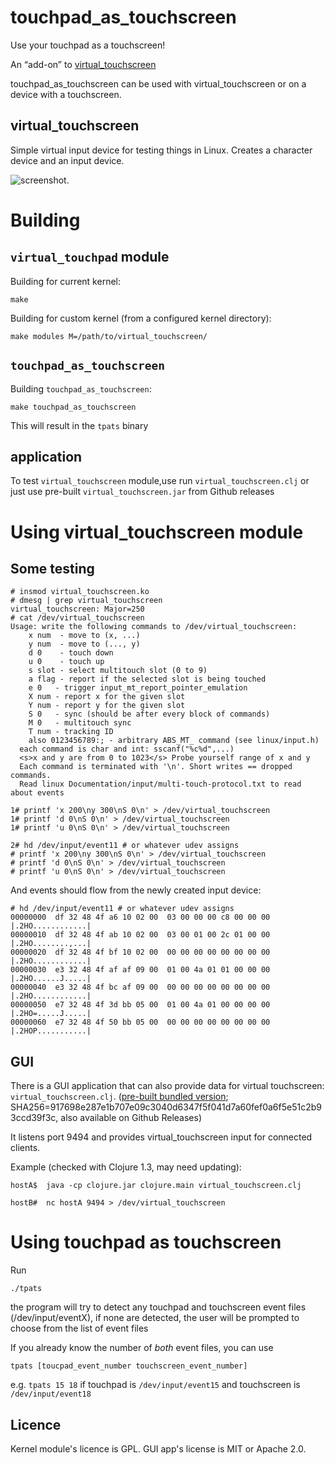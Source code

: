 # touchpad_as_touchscreen

Use your touchpad as a touchscreen!

An “add-on” to [virtual_touchscreen](https://github.com/vi/virtual_touchscreen)

touchpad_as_touchscreen can be used with virtual_touchscreen or on a device with a touchscreen.

## virtual_touchscreen

Simple virtual input device for testing things in Linux. Creates a character device and an input device.

![screenshot](screenshot.png).

# Building

## `virtual_touchpad` module

Building for current kernel:

    make

Building for custom kernel (from a configured kernel directory):

    make modules M=/path/to/virtual_touchscreen/

## `touchpad_as_touchscreen`

Building `touchpad_as_touchscreen`:

```
make touchpad_as_touchscreen
```

This will result in the `tpats` binary

## application

To test `virtual_touchscreen` module,use run `virtual_touchscreen.clj` or just use pre-built `virtual_touchscreen.jar` from Github releases

# Using virtual_touchscreen module

## Some testing

```
# insmod virtual_touchscreen.ko
# dmesg | grep virtual_touchscreen
virtual_touchscreen: Major=250
# cat /dev/virtual_touchscreen
Usage: write the following commands to /dev/virtual_touchscreen:
    x num  - move to (x, ...)
    y num  - move to (..., y)
    d 0    - touch down
    u 0    - touch up
    s slot - select multitouch slot (0 to 9)
    a flag - report if the selected slot is being touched
    e 0   - trigger input_mt_report_pointer_emulation
    X num - report x for the given slot
    Y num - report y for the given slot
    S 0   - sync (should be after every block of commands)
    M 0   - multitouch sync
    T num - tracking ID
    also 0123456789:; - arbitrary ABS_MT_ command (see linux/input.h)
  each command is char and int: sscanf("%c%d",...)
  <s>x and y are from 0 to 1023</s> Probe yourself range of x and y
  Each command is terminated with '\n'. Short writes == dropped commands.
  Read linux Documentation/input/multi-touch-protocol.txt to read about events

1# printf 'x 200\ny 300\nS 0\n' > /dev/virtual_touchscreen
1# printf 'd 0\nS 0\n' > /dev/virtual_touchscreen
1# printf 'u 0\nS 0\n' > /dev/virtual_touchscreen

2# hd /dev/input/event11 # or whatever udev assigns
# printf 'x 200\ny 300\nS 0\n' > /dev/virtual_touchscreen
# printf 'd 0\nS 0\n' > /dev/virtual_touchscreen
# printf 'u 0\nS 0\n' > /dev/virtual_touchscreen
```

And events should flow from the newly created input device:

```
# hd /dev/input/event11 # or whatever udev assigns
00000000  df 32 48 4f a6 10 02 00  03 00 00 00 c8 00 00 00  |.2HO............|
00000010  df 32 48 4f ab 10 02 00  03 00 01 00 2c 01 00 00  |.2HO........,...|
00000020  df 32 48 4f bf 10 02 00  00 00 00 00 00 00 00 00  |.2HO............|
00000030  e3 32 48 4f af af 09 00  01 00 4a 01 01 00 00 00  |.2HO......J.....|
00000040  e3 32 48 4f bc af 09 00  00 00 00 00 00 00 00 00  |.2HO............|
00000050  e7 32 48 4f 3d bb 05 00  01 00 4a 01 00 00 00 00  |.2HO=.....J.....|
00000060  e7 32 48 4f 50 bb 05 00  00 00 00 00 00 00 00 00  |.2HOP...........|
```

## GUI

There is a GUI application that can also provide data for virtual touchscreen: `virtual_touchscreen.clj`. ([pre-built bundled version](https://vi-server.org/pub/virtual_touchscreen.jar); SHA256=917698e287e1b707e09c3040d6347f5f041d7a60fef0a6f5e51c2b93ccd39f3c, also available on Github Releases)

It listens port 9494 and provides virtual_touchscreen input for connected clients.

Example (checked with Clojure 1.3, may need updating):

    hostA$  java -cp clojure.jar clojure.main virtual_touchscreen.clj
    
    hostB#  nc hostA 9494 > /dev/virtual_touchscreen

# Using touchpad as touchscreen

Run 

```
./tpats
```

the program will try to detect any touchpad and touchscreen event files (/dev/input/eventX), if none are detected, the user will be prompted to choose from the list of event files

If you already know the number of *both* event files, you can use 

```
tpats [toucpad_event_number touchscreen_event_number]
```

e.g. `tpats 15 18` if touchpad is `/dev/input/event15` and touchscreen is `/dev/input/event18`

## Licence

Kernel module's licence is GPL. GUI app's license is MIT or Apache 2.0.
